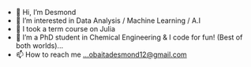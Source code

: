 - 👋 Hi, I’m Desmond
- 👀 I’m interested in Data Analysis / Machine Learning / A.I
- 🌱 I took a term course on Julia 
- 💞️ I’m a PhD student in Chemical Engineering & I code for fun! (Best of both worlds)...
- 📫 How to reach me ...obaitadesmond12@gmail.com

<!---
desmondchess/desmondchess is a ✨ special ✨ repository because its `README.md` (this file) appears on your GitHub profile.
You can click the Preview link to take a look at your changes.
--->
